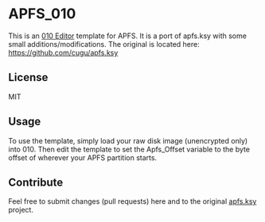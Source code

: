 # APFS_010
This is an [010 Editor](http://sweetscape.com/010editor/) template for APFS. It is a port of apfs.ksy with some small additions/modifications. The original is located here:
https://github.com/cugu/apfs.ksy

## License
MIT

## Usage
To use the template, simply load your raw disk image (unencrypted only) into 010. Then edit the template to set the Apfs_Offset variable to the byte offset of wherever your APFS partition starts.

## Contribute
Feel free to submit changes (pull requests) here and to the original [apfs.ksy](https://github.com/cugu/apfs.ksy) project.
